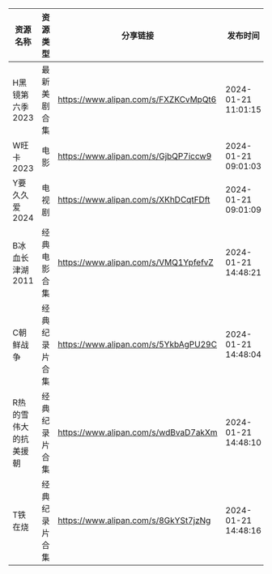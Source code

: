 | 资源名称        | 资源类型    | 分享链接                                 | 发布时间                |
| ----------- | ------- | ------------------------------------ | ------------------- |
| H黑镜第六季2023  | 最新美剧合集  | https://www.alipan.com/s/FXZKCvMpQt6 | 2024-01-21 11:01:15 |
| W旺卡2023     | 电影      | https://www.alipan.com/s/GjbQP7iccw9 | 2024-01-21 09:01:03 |
| Y要久久爱2024   | 电视剧     | https://www.alipan.com/s/XKhDCqtFDft | 2024-01-21 09:01:09 |
| B冰血长津湖2011  | 经典电影合集  | https://www.alipan.com/s/VMQ1YpfefvZ | 2024-01-21 14:48:21 |
| C朝鲜战争       | 经典纪录片合集 | https://www.alipan.com/s/5YkbAgPU29C | 2024-01-21 14:48:04 |
| R热的雪伟大的抗美援朝 | 经典纪录片合集 | https://www.alipan.com/s/wdBvaD7akXm | 2024-01-21 14:48:10 |
| T铁在烧        | 经典纪录片合集 | https://www.alipan.com/s/8GkYSt7jzNg | 2024-01-21 14:48:16 |
